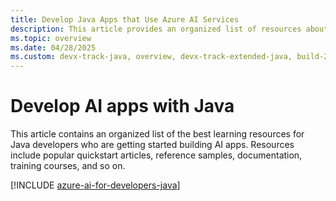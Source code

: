 ```yaml
---
title: Develop Java Apps that Use Azure AI Services
description: This article provides an organized list of resources about Azure AI scenarios for Java developers, including documentation and code samples.
ms.topic: overview
ms.date: 04/28/2025
ms.custom: devx-track-java, overview, devx-track-extended-java, build-2024-intelligent-apps
---
```


# Develop AI apps with Java

This article contains an organized list of the best learning resources for Java developers who are getting started building AI apps. Resources include popular quickstart articles, reference samples, documentation, training courses, and so on.

[!INCLUDE [azure-ai-for-developers-java](../../ai/includes/azure-ai-for-developers-java.md)]
